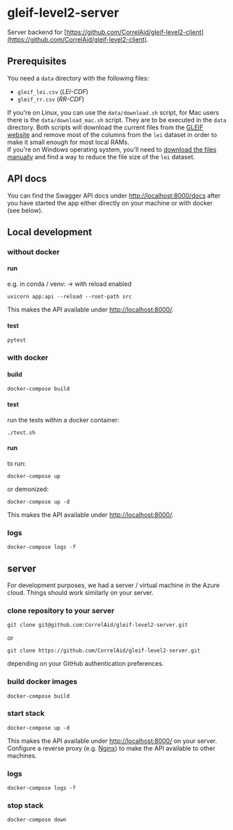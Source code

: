 # gleif-level2-server

Server backend for [https://github.com/CorrelAid/gleif-level2-client](https://github.com/CorrelAid/gleif-level2-client).


## Prerequisites 

You need a `data` directory with the following files:

- `gleif_lei.csv` (*LEI-CDF*)
- `gleif_rr.csv` (*RR-CDF*)

If you're on Linux, you can use the `data/download.sh` script, for Mac users there is the `data/download_mac.sh` script. They are to be executed in the `data` directory. Both scripts will download the current files from the [GLEIF website](https://www.gleif.org/en/lei-data/gleif-golden-copy/download-the-golden-copy/#/) and remove most of the columns from the `lei` dataset in order to make it small enough for most local RAMs.  
If you're on Windows operating system, you'll need to [download the files manually](https://www.gleif.org/en/lei-data/gleif-golden-copy/download-the-golden-copy/#/) and find a way to reduce the file size of the `lei` dataset.


## API docs

You can find the Swagger API docs under [http://localhost:8000/docs](http://localhost:8000/docs) after you have started the app either directly on your machine or with docker (see below).


## Local development

### without docker

#### run

e.g. in conda / venv:
-> with reload enabled

```
uvicorn app:api --reload --root-path src
```

This makes the API available under [http://localhost:8000/](http://localhost:8000/).

#### test

```
pytest
```

### with docker

#### build

```
docker-compose build
```

#### test

run the tests within a docker container:

```
./test.sh
```

#### run

to run:

```
docker-compose up
```

or demonized:

```
docker-compose up -d
```

This makes the API available under [http://localhost:8000/](http://localhost:8000/).

### logs 

```
docker-compose logs -f
```

## server

For development purposes, we had a server / virtual machine in the Azure cloud. Things should work similarly on your server.

### clone repository to your server

```
git clone git@github.com:CorrelAid/gleif-level2-server.git
```

or

```
git clone https://github.com/CorrelAid/gleif-level2-server.git
```

depending on your GitHub authentication preferences.


### build docker images

```
docker-compose build 
```

### start stack

```
docker-compose up -d
```

This makes the API available under [http://localhost:8000/](http://localhost:8000/) on your server. Configure a reverse proxy (e.g. [Nginx](https://www.nginx.com/)) to make the API available to other machines. 


### logs 

```
docker-compose logs -f
```


### stop stack

```
docker-compose down
```
